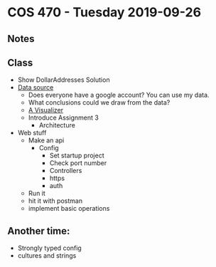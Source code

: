 # COS 470 - Tuesday 2019-09-26
## Notes

## Class
* Show DollarAddresses Solution
* [Data source](https://takeout.google.com/settings/takeout/custom/location_history?hl=en&gl=US&expflags)
  * Does everyone have a google account? You can use my data.
  * What conclusions could we draw from the data?
  * [A Visualizer](https://locationhistoryvisualizer.com/heatmap/)
  * Introduce Assignment 3
    * Architecture
* Web stuff
  * Make an api
    * Config
	  * Set startup project
	  * Check port number
	  * Controllers
	  * https
	  * auth
  * Run it
  * hit it with postman
  * implement basic operations



## Another time:
* Strongly typed config
* cultures and strings
